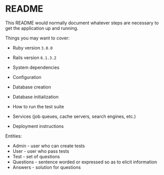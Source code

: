# README

This README would normally document whatever steps are necessary to get the
application up and running.

Things you may want to cover:

- Ruby version `3.0.0`
- Rails version `6.1.3.2`

- System dependencies

- Configuration

- Database creation

- Database initialization

- How to run the test suite

- Services (job queues, cache servers, search engines, etc.)

- Deployment instructions

Entities:

- Admin - user who can create tests
- User - user who pass tests
- Test - set of questions
- Questions - sentence worded or expressed so as to elicit information
- Answers - solution for questions
